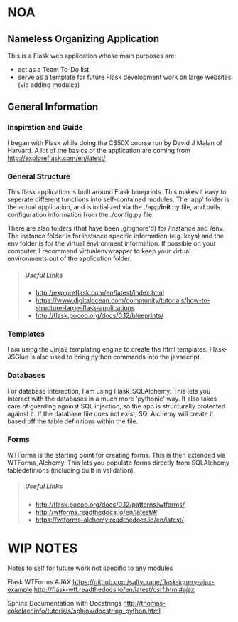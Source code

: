 # NOA
## Nameless Organizing Application
This is a Flask web application whose main purposes are:
- act as a Team To-Do list
- serve as a template for future Flask development work on large websites (via adding modules)
 
## General Information
### Inspiration and Guide
I began with Flask while doing the CS50X course run by David J Malan of Harvard.
A lot of the basics of the application are coming from http://exploreflask.com/en/latest/

### General Structure
This flask application is built around Flask blueprints. This makes it easy to seperate different functions into self-contained modules.
The 'app' folder is the actual application, and is initialized via the ./app/__init__.py file, and pulls configuration information from the ./config.py file.

There are also folders (that have been .gitignore'd) for /instance and /env.
The instance folder is for instance specific information (e.g. keys) and the env folder is for the virtual environment information.
If possible on your computer, I recommend virtualenvwrapper to keep your virtual environments out of the application folder.

> ##### Useful Links
> - http://exploreflask.com/en/latest/index.html
> - https://www.digitalocean.com/community/tutorials/how-to-structure-large-flask-applications
> - http://flask.pocoo.org/docs/0.12/blueprints/

### Templates
I am using the Jinja2 templating engine to create the html templates. Flask-JSGlue is also used to bring python commands into the javascript.

### Databases
For database interaction, I am using Flask_SQLAlchemy. This lets you interact with the databases in a much more 'pythonic' way.
It also takes care of guarding against SQL injection, so the app is structurally protected against it.
If the database file does not exist, SQLAlchemy will create it based off the table definitions within the file.

### Forms
WTForms is the starting point for creating forms.
This is then extended via WTForms_Alchemy. This lets you populate forms directly from SQLAlchemy tabledefinions (including built in validation).

> ##### Useful Links
> - http://flask.pocoo.org/docs/0.12/patterns/wtforms/
> - http://wtforms.readthedocs.io/en/latest/#
> - https://wtforms-alchemy.readthedocs.io/en/latest/

# WIP NOTES
Notes to self for future work not specific to any modules

Flask WTForms AJAX
    https://github.com/saltycrane/flask-jquery-ajax-example
    http://flask-wtf.readthedocs.io/en/latest/csrf.html#ajax
    
Sphinx Documentation with Docstrings
    http://thomas-cokelaer.info/tutorials/sphinx/docstring_python.html